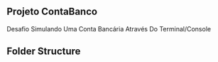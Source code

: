 ## Projeto ContaBanco

Desafio Simulando Uma Conta Bancária Através Do Terminal/Console

## Folder Structure

